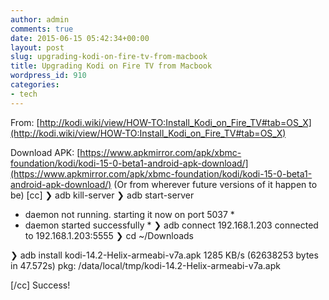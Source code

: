 ```yaml
---
author: admin
comments: true
date: 2015-06-15 05:42:34+00:00
layout: post
slug: upgrading-kodi-on-fire-tv-from-macbook
title: Upgrading Kodi on Fire TV from Macbook
wordpress_id: 910
categories:
- tech
---
```


From: [http://kodi.wiki/view/HOW-TO:Install_Kodi_on_Fire_TV#tab=OS_X](http://kodi.wiki/view/HOW-TO:Install_Kodi_on_Fire_TV#tab=OS_X)

Download APK:
[https://www.apkmirror.com/apk/xbmc-foundation/kodi/kodi-15-0-beta1-android-apk-download/](https://www.apkmirror.com/apk/xbmc-foundation/kodi/kodi-15-0-beta1-android-apk-download/)
(Or from wherever future versions of it happen to be)
[cc]
❯ adb kill-server
❯ adb start-server
* daemon not running. starting it now on port 5037 *
* daemon started successfully *
❯ adb connect 192.168.1.203
connected to 192.168.1.203:5555
❯ cd ~/Downloads

❯ adb install kodi-14.2-Helix-armeabi-v7a.apk
1285 KB/s (62638253 bytes in 47.572s)
pkg: /data/local/tmp/kodi-14.2-Helix-armeabi-v7a.apk

[/cc]
Success!
